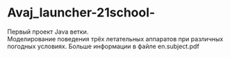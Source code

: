 # Avaj_launcher-21school-
Первый проект Java ветки.\
Моделирование поведения трёх летательных аппаратов при различных погодных условиях.
Больше информации в файле en.subject.pdf
